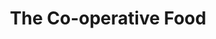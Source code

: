 ---
title: "The Co-operative Food"
url: /derby/the-co-operative-food-prince-charles-avenue/
shop: supermarket
---